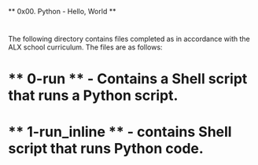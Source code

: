 ** 0x00. Python - Hello, World **
# 
The following directory contains files completed as in accordance with the ALX school curriculum. The files are as follows:
# ** 0-run ** - Contains  a Shell script that runs a Python script.
# ** 1-run_inline ** - contains Shell script that runs Python code.
